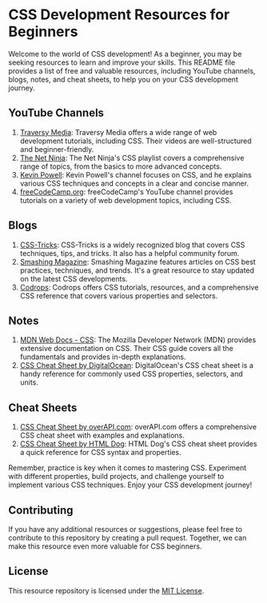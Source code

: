 # CSS Development Resources for Beginners

Welcome to the world of CSS development! As a beginner, you may be seeking resources to learn and improve your skills. This README file provides a list of free and valuable resources, including YouTube channels, blogs, notes, and cheat sheets, to help you on your CSS development journey.

## YouTube Channels

1. [Traversy Media](https://www.youtube.com/c/TraversyMedia): Traversy Media offers a wide range of web development tutorials, including CSS. Their videos are well-structured and beginner-friendly.
2. [The Net Ninja](https://www.youtube.com/c/TheNetNinja): The Net Ninja's CSS playlist covers a comprehensive range of topics, from the basics to more advanced concepts.
3. [Kevin Powell](https://www.youtube.com/user/KepowOb): Kevin Powell's channel focuses on CSS, and he explains various CSS techniques and concepts in a clear and concise manner.
4. [freeCodeCamp.org](https://www.youtube.com/c/FreeCodeCamp): freeCodeCamp's YouTube channel provides tutorials on a variety of web development topics, including CSS.

## Blogs

1. [CSS-Tricks](https://css-tricks.com/): CSS-Tricks is a widely recognized blog that covers CSS techniques, tips, and tricks. It also has a helpful community forum.
2. [Smashing Magazine](https://www.smashingmagazine.com/category/css/): Smashing Magazine features articles on CSS best practices, techniques, and trends. It's a great resource to stay updated on the latest CSS developments.
3. [Codrops](https://tympanus.net/codrops/css_reference/): Codrops offers CSS tutorials, resources, and a comprehensive CSS reference that covers various properties and selectors.

## Notes

1. [MDN Web Docs - CSS](https://developer.mozilla.org/en-US/docs/Web/CSS): The Mozilla Developer Network (MDN) provides extensive documentation on CSS. Their CSS guide covers all the fundamentals and provides in-depth explanations.
2. [CSS Cheat Sheet by DigitalOcean](https://www.digitalocean.com/community/cheatsheets/css-cheat-sheet): DigitalOcean's CSS cheat sheet is a handy reference for commonly used CSS properties, selectors, and units.

## Cheat Sheets

1. [CSS Cheat Sheet by overAPI.com](https://overapi.com/css): overAPI.com offers a comprehensive CSS cheat sheet with examples and explanations.
2. [CSS Cheat Sheet by HTML Dog](https://www.htmldog.com/references/css/cheatsheet/): HTML Dog's CSS cheat sheet provides a quick reference for CSS syntax and properties.

Remember, practice is key when it comes to mastering CSS. Experiment with different properties, build projects, and challenge yourself to implement various CSS techniques. Enjoy your CSS development journey!

## Contributing

If you have any additional resources or suggestions, please feel free to contribute to this repository by creating a pull request. Together, we can make this resource even more valuable for CSS beginners.

## License

This resource repository is licensed under the [MIT License](LICENSE.md).